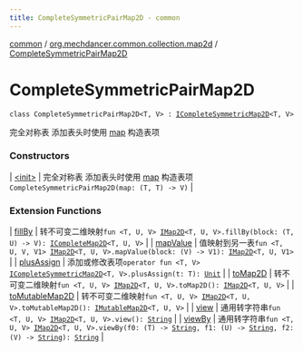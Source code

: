 ```yaml
---
title: CompleteSymmetricPairMap2D - common
---
```


[common](../../index.html) / [org.mechdancer.common.collection.map2d](../index.html) / [CompleteSymmetricPairMap2D](./index.html)

# CompleteSymmetricPairMap2D

`class CompleteSymmetricPairMap2D<T, V> : `[`ICompleteSymmetricMap2D`](../-i-complete-symmetric-map2-d/index.html)`<T, V>`

完全对称表
添加表头时使用 [map](#) 构造表项

### Constructors

| [&lt;init&gt;](-init-.html) | 完全对称表 添加表头时使用 [map](#) 构造表项`CompleteSymmetricPairMap2D(map: (T, T) -> V)` |

### Extension Functions

| [fillBy](../fill-by.html) | 转不可变二维映射`fun <T, U, V> `[`IMap2D`](../-i-map2-d/index.html)`<T, U, V>.fillBy(block: (T, U) -> V): `[`ICompleteMap2D`](../-i-complete-map2-d/index.html)`<T, U, V>` |
| [mapValue](../map-value.html) | 值映射到另一表`fun <T, U, V, V1> `[`IMap2D`](../-i-map2-d/index.html)`<T, U, V>.mapValue(block: (V) -> V1): `[`IMap2D`](../-i-map2-d/index.html)`<T, U, V1>` |
| [plusAssign](../plus-assign.html) | 添加或修改表项`operator fun <T, V> `[`ICompleteSymmetricMap2D`](../-i-complete-symmetric-map2-d/index.html)`<T, V>.plusAssign(t: T): `[`Unit`](https://kotlinlang.org/api/latest/jvm/stdlib/kotlin/-unit/index.html) |
| [toMap2D](../to-map2-d.html) | 转不可变二维映射`fun <T, U, V> `[`IMap2D`](../-i-map2-d/index.html)`<T, U, V>.toMap2D(): `[`IMap2D`](../-i-map2-d/index.html)`<T, U, V>` |
| [toMutableMap2D](../to-mutable-map2-d.html) | 转不可变二维映射`fun <T, U, V> `[`IMap2D`](../-i-map2-d/index.html)`<T, U, V>.toMutableMap2D(): `[`IMutableMap2D`](../-i-mutable-map2-d/index.html)`<T, U, V>` |
| [view](../view.html) | 通用转字符串`fun <T, U, V> `[`IMap2D`](../-i-map2-d/index.html)`<T, U, V>.view(): `[`String`](https://kotlinlang.org/api/latest/jvm/stdlib/kotlin/-string/index.html) |
| [viewBy](../view-by.html) | 通用转字符串`fun <T, U, V> `[`IMap2D`](../-i-map2-d/index.html)`<T, U, V>.viewBy(f0: (T) -> `[`String`](https://kotlinlang.org/api/latest/jvm/stdlib/kotlin/-string/index.html)`, f1: (U) -> `[`String`](https://kotlinlang.org/api/latest/jvm/stdlib/kotlin/-string/index.html)`, f2: (V) -> `[`String`](https://kotlinlang.org/api/latest/jvm/stdlib/kotlin/-string/index.html)`): `[`String`](https://kotlinlang.org/api/latest/jvm/stdlib/kotlin/-string/index.html) |

